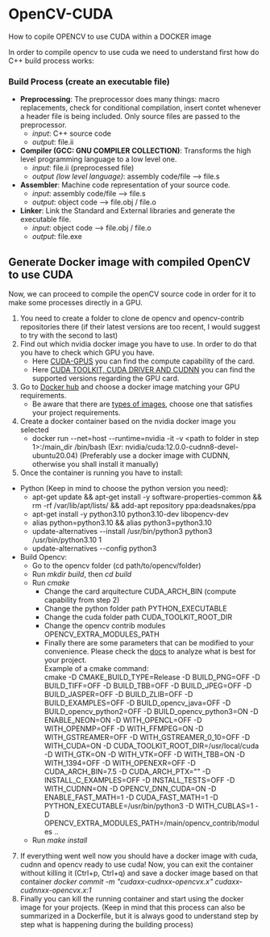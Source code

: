 # OpenCV-CUDA
How to copile OPENCV to use CUDA within a DOCKER image

In order to compile opencv to use cuda we need to understand first how do C++ build process works:

### Build Process (create an executable file)
- **Preprocessing**: The preprocessor does many things: macro replacements, check for conditional compilation, insert contet whenever a header file is being included. Only source files are passed to the preprocessor.
	- *input*: C++ source code
  	- *output*: file.ii
- **Compiler (GCC: GNU COMPILER COLLECTION)**: Transforms the high level programming language to a low level one.
	- *input*: file.ii (preprocessed file)
	- *output (low level language)*: assembly code/file --> file.s
- **Assembler**: Machine code representation of your source code.
  	- *input*: assembly code/file --> file.s
  	- *output*: object code --> file.obj / file.o
- **Linker**: Link the Standard and External libraries and generate the executable file.
	- *input*: object code --> file.obj / file.o
	- *output*: file.exe 

## Generate Docker image with compiled OpenCV to use CUDA
Now, we can proceed to compile the openCV source code in order for it to make some processes directly in a GPU.

1. You need to create a folder to clone de opencv and opencv-contrib repositories there (if their latest versions are too recent, I would suggest to try with the second to last)
2. Find out which nvidia docker image you have to use. In order to do that you have to check which GPU you have.
   - Here [CUDA-GPUS](https://developer.nvidia.com/cuda-gpus) you can find the compute capability of the card.
   - Here [CUDA TOOLKIT, CUDA DRIVER AND CUDNN](https://docs.nvidia.com/deeplearning/cudnn/support-matrix/index.html#:~:text=For%20best%20performance%2C%20the%20recommended,was%20used%20for%20tuning%20heuristics.) you can find the supported versions regarding the GPU card.
3. Go to [Docker hub](https://hub.docker.com/r/nvidia/cuda/tags) and choose a docker image matching your GPU requirements.
   - Be aware that there are [types of images](https://hub.docker.com/r/nvidia/cuda), choose one that satisfies your project requirements.
5. Create a docker container based on the nvidia docker image you selected
   - docker run --net=host --runtime=nvidia -it -v <path to folder in step 1>:/main_dir  <docker image> /bin/bash (Exr: nvidia/cuda:12.0.0-cudnn8-devel-ubuntu20.04) (Preferably use a docker image with CUDNN, otherwise you shall install it manually)
6. Once the container is running you have to install:
- Python (Keep in mind to choose the python version you need):
	- apt-get update && apt-get install -y software-properties-common && rm -rf /var/lib/apt/lists/ && add-apt repository ppa:deadsnakes/ppa
	- apt-get install -y python3.10 python3.10-dev libopencv-dev
	- alias python=python3.10 && alias python3=python3.10
	- update-alternatives --install /usr/bin/python3 python3 /usr/bin/python3.10 1
	- update-alternatives --config python3
- Build Opencv:
	- Go to the opencv folder (cd path/to/opencv/folder)
	- Run *mkdir build*, then *cd build*
	- Run *cmake*
 		- Change the card arquitecture CUDA_ARCH_BIN (compute capability from step 2)
   		- Change the python folder path PYTHON_EXECUTABLE
		- Change the cuda folder path CUDA_TOOLKIT_ROOT_DIR
		- Change the opencv contrib modules OPENCV_EXTRA_MODULES_PATH
		- Finally there are some parameters that can be modified to your convenience. Please check the [docs](https://docs.opencv.org/4.x/db/d05/tutorial_config_reference.html) to analyze what is best for your project.<br>
Example of a cmake command:<br>
cmake -D CMAKE_BUILD_TYPE=Release -D BUILD_PNG=OFF -D BUILD_TIFF=OFF -D BUILD_TBB=OFF -D BUILD_JPEG=OFF -D BUILD_JASPER=OFF -D BUILD_ZLIB=OFF -D BUILD_EXAMPLES=OFF -D BUILD_opencv_java=OFF -D BUILD_opencv_python2=OFF -D BUILD_opencv_python3=ON -D ENABLE_NEON=ON -D WITH_OPENCL=OFF -D WITH_OPENMP=OFF -D WITH_FFMPEG=ON -D WITH_GSTREAMER=OFF -D WITH_GSTREAMER_0_10=OFF -D WITH_CUDA=ON -D CUDA_TOOLKIT_ROOT_DIR=/usr/local/cuda -D WITH_GTK=ON -D WITH_VTK=OFF -D WITH_TBB=ON -D WITH_1394=OFF -D WITH_OPENEXR=OFF -D CUDA_ARCH_BIN=7.5 -D CUDA_ARCH_PTX="" -D INSTALL_C_EXAMPLES=OFF -D INSTALL_TESTS=OFF -D WITH_CUDNN=ON -D OPENCV_DNN_CUDA=ON -D ENABLE_FAST_MATH=1 -D CUDA_FAST_MATH=1 -D PYTHON_EXECUTABLE=/usr/bin/python3 -D WITH_CUBLAS=1 -D OPENCV_EXTRA_MODULES_PATH=/main/opencv_contrib/modules ..
	- Run *make install*
7. If everything went well now you should have a docker image with cuda, cudnn and opencv ready to use cuda! Now, you can exit the container without killing it (Ctrl+p, Ctrl+q) and save a docker image based on that container *docker commit  -m "cudaxx-cudnxx-opencvx.x" <container id>  cudaxx-cudnnxx-opencvx.x:1*
8. Finally you can kill the running container and start using the docker image for your projects. (Keep in mind that this process can also be summarized in a Dockerfile, but it is always good to understand step by step what is happening during the building process)
